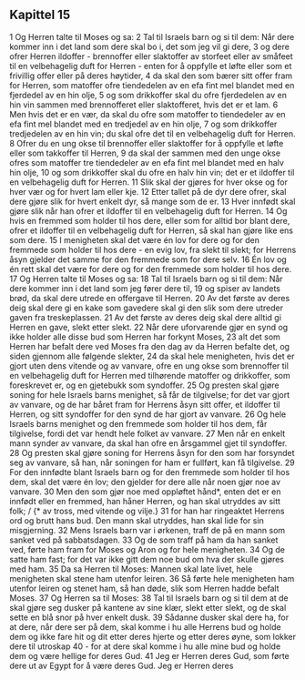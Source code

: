 ## Kapittel 15

1 Og Herren talte til Moses og sa:
2 Tal til Israels barn og si til dem: Når dere kommer inn i det land som dere skal bo i, det som jeg vil gi dere,
3 og dere ofrer Herren ildoffer - brennoffer eller slaktoffer av storfeet eller av småfeet til en velbehagelig duft for Herren - enten for å oppfylle et løfte eller som et frivillig offer eller på deres høytider,
4 da skal den som bærer sitt offer fram for Herren, som matoffer ofre tiendedelen av en efa fint mel blandet med en fjerdedel av en hin olje,
5 og som drikkoffer skal du ofre fjerdedelen av en hin vin sammen med brennofferet eller slaktofferet, hvis det er et lam.
6 Men hvis det er en vær, da skal du ofre som matoffer to tiendedeler av en efa fint mel blandet med en tredjedel av en hin olje,
7 og som drikkoffer tredjedelen av en hin vin; du skal ofre det til en velbehagelig duft for Herren.
8 Ofrer du en ung okse til brennoffer eller slaktoffer for å oppfylle et løfte eller som takkoffer til Herren,
9 da skal der sammen med den unge okse ofres som matoffer tre tiendedeler av en efa fint mel blandet med en halv hin olje,
10 og som drikkoffer skal du ofre en halv hin vin; det er et ildoffer til en velbehagelig duft for Herren.
11 Slik skal der gjøres for hver okse og for hver vær og for hvert lam eller kje.
12 Etter tallet på de dyr dere ofrer, skal dere gjøre slik for hvert enkelt dyr, så mange som de er.
13 Hver innfødt skal gjøre slik når han ofrer et ildoffer til en velbehagelig duft for Herren.
14 Og hvis en fremmed som holder til hos dere, eller som for alltid bor blant dere, ofrer et ildoffer til en velbehagelig duft for Herren, så skal han gjøre like ens som dere.
15 I menigheten skal det være én lov for dere og for den fremmede som holder til hos dere - en evig lov, fra slekt til slekt; for Herrens åsyn gjelder det samme for den fremmede som for dere selv.
16 Én lov og én rett skal det være for dere og for den fremmede som holder til hos dere.
17 Og Herren talte til Moses og sa:
18 Tal til Israels barn og si til dem: Når dere kommer inn i det land som jeg fører dere til,
19 og spiser av landets brød, da skal dere utrede en offergave til Herren.
20 Av det første av deres deig skal dere gi en kake som gavedere skal gi den slik som dere utreder gaven fra treskeplassen.
21 Av det første av deres deig skal dere alltid gi Herren en gave, slekt etter slekt.
22 Når dere uforvarende gjør en synd og ikke holder alle disse bud som Herren har forkynt Moses,
23 alt det som Herren har befalt dere ved Moses fra den dag av da Herren befalte det, og siden gjennom alle følgende slekter,
24 da skal hele menigheten, hvis det er gjort uten dens vitende og av vanvare, ofre en ung okse som brennoffer til en velbehagelig duft for Herren med tilhørende matoffer og drikkoffer, som foreskrevet er, og en gjetebukk som syndoffer.
25 Og presten skal gjøre soning for hele Israels barns menighet, så får de tilgivelse; for det var gjort av vanvare, og de har båret fram for Herrens åsyn sitt offer, et ildoffer til Herren, og sitt syndoffer for den synd de har gjort av vanvare.
26 Og hele Israels barns menighet og den fremmede som holder til hos dem, får tilgivelse, fordi det var hendt hele folket av vanvare.
27 Men når en enkelt mann synder av vanvare, da skal han ofre en årsgammel gjet til syndoffer.
28 Og presten skal gjøre soning for Herrens åsyn for den som har forsyndet seg av vanvare, så han, når soningen for ham er fullført, kan få tilgivelse.
29 For den innfødte blant Israels barn og for den fremmede som holder til hos dem, skal det være én lov; den gjelder for dere alle når noen gjør noe av vanvare.
30 Men den som gjør noe med oppløftet hånd*, enten det er en innfødt eller en fremmed, han håner Herren, og han skal utryddes av sitt folk; / {* av tross, med vitende og vilje.}
31 for han har ringeaktet Herrens ord og brutt hans bud. Den mann skal utryddes, han skal lide for sin misgjerning.
32 Mens Israels barn var i ørkenen, traff de på en mann som sanket ved på sabbatsdagen.
33 Og de som traff på ham da han sanket ved, førte ham fram for Moses og Aron og for hele menigheten.
34 Og de satte ham fast; for det var ikke gitt dem noe bud om hva der skulle gjøres med ham.
35 Da sa Herren til Moses: Mannen skal late livet, hele menigheten skal stene ham utenfor leiren.
36 Så førte hele menigheten ham utenfor leiren og stenet ham, så han døde, slik som Herren hadde befalt Moses.
37 Og Herren sa til Moses:
38 Tal til Israels barn og si til dem at de skal gjøre seg dusker på kantene av sine klær, slekt etter slekt, og de skal sette en blå snor på hver enkelt dusk.
39 Sådanne dusker skal dere ha, for at dere, når dere ser på dem, skal komme i hu alle Herrens bud og holde dem og ikke fare hit og dit etter deres hjerte og etter deres øyne, som lokker dere til utroskap
40 - for at dere skal komme i hu alle mine bud og holde dem og være hellige for deres Gud.
41 Jeg er Herren deres Gud, som førte dere ut av Egypt for å være deres Gud. Jeg er Herren deres
